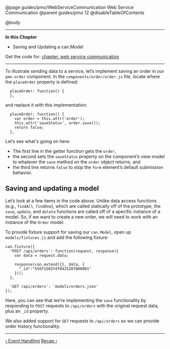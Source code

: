 @page guides/pmo/WebServiceCommunication Web Service Communication
@parent guides/pmo 12
@disableTableOfContents

@body

<div class="getting-started">

- - -
**In this Chapter**
  - Saving and Updating a can.Model

Get the code for: [chapter: web service communication](/guides/examples/PlaceMyOrder/ch-9_canjs-getting-started.zip)

- - -

To illustrate sending data to a service, let’s implement saving an order in
our `pmo-order` component. In the `components/order/order.js` file, locate
where the `placeOrder` property is defined:

```
  placeOrder: function() {
  },
```

and replace it with this implementation:

```
  placeOrder: function() {
    var order = this.attr('order');
    this.attr('saveStatus', order.save());
    return false;
  },
```

Let’s see what's going on here:
 - The first line in the getter function gets the `order`,
 - the second sets the `saveStatus` property on the component’s view model to whatever the `save` method on the `order` object returns, and
 - the third line returns `false` to stop the `form` element’s default submission behavior.

## Saving and updating a model
Let’s look at a few items in the code above.
Unlike data access functions (e.g., `findAll`, `findOne`),
which are called statically off of the prototype, the `save`, `update`, and
`delete` functions are called off of a specific instance of a model. So, if
we want to create a new order, we will need to work with an instance of the
`Order` model.

To provide fixture support for saving our `can.Model`, open up `models/fixtures.js`
and add the following fixture:

```
can.fixture({
  'POST /api/orders': function(request, response){
    var data = request.data;

    response(can.extend({}, data, {
      "_id":"556f1503fdf0425207000001"
    }));
  },

  'GET /api/orders': 'models/orders.json'
});
```

Here, you can see that we’re implementing the `save` functionality by
responding to `POST` requests to `/api/orders` with the original request
data, plus an `_id` property.

We also added support for `GET` requests to `/api/orders` so we can provide
order history functionality.

- - -

<span class="pull-left">[&lsaquo; Event Handling](EventHandling.html)</span>
<span class="pull-right">[Recap &rsaquo;](Recap.html)</span>

</div>
